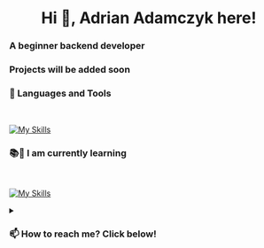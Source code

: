 <h1 align="Center">Hi 👋, Adrian Adamczyk here!</h1>
<h3 align="left">A beginner backend developer</h3>
<h3 align="left">Projects will be added soon</h3>
<p align="left">
</p>

### 🧰 Languages and Tools</h3>
</br>

[![My Skills](https://skillicons.dev/icons?i=html,css,ps,pr,figma,discord,vscode)](https://skillicons.dev)


### 📚👀 I am currently learning</h3>
</br>

[![My Skills](https://skillicons.dev/icons?i=js,py,ae,bots,wordpress)](https://skillicons.dev)



<details>
  <summary><h3 align="left">📫 How to reach me? Click below! </h3></summary>
<div align="left"> 
  <a href="https://www.linkedin.com/in/adrian-adamczyk-ln/" target="_blank">
    <img src="https://img.shields.io/badge/LinkedIn-0077B5?style=for-the-badge&logo=linkedin&logoColor=white" target="_blank" />
  </a>
<!---  
  ## Add when ready!!
  <a href="....." target="_blank">
     <img src="https://img.shields.io/badge/Portfolio-FF5722?style=for-the-badge&logo=todoist&logoColor=white" target="_blank" />
  </a>
--->
</div>
